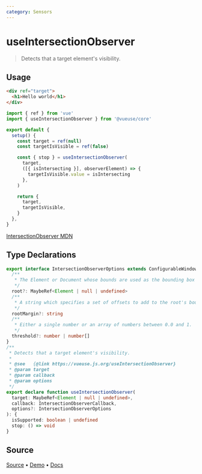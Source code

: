 ```yaml
---
category: Sensors
---
```


<!--DEMO_STARTS-->
<script setup>
import Demo from './demo.vue'
</script>
<DemoContainer><Demo/></DemoContainer>
<!--DEMO_ENDS-->

<!--HEAD_STARTS--><!--HEAD_ENDS-->


# useIntersectionObserver

> Detects that a target element's visibility.

## Usage

```html
<div ref="target">
  <h1>Hello world</h1>
</div>
```

```js
import { ref } from 'vue'
import { useIntersectionObserver } from '@vueuse/core'

export default {
  setup() {
    const target = ref(null)
    const targetIsVisible = ref(false)

    const { stop } = useIntersectionObserver(
      target,
      ([{ isIntersecting }], observerElement) => {
        targetIsVisible.value = isIntersecting
      },
    )

    return {
      target,
      targetIsVisible,
    }
  },
}
```

[IntersectionObserver MDN](https://developer.mozilla.org/en-US/docs/Web/API/IntersectionObserver/IntersectionObserver)


<!--FOOTER_STARTS-->
## Type Declarations

```typescript
export interface IntersectionObserverOptions extends ConfigurableWindow {
  /**
   * The Element or Document whose bounds are used as the bounding box when testing for intersection.
   */
  root?: MaybeRef<Element | null | undefined>
  /**
   * A string which specifies a set of offsets to add to the root's bounding_box when calculating intersections.
   */
  rootMargin?: string
  /**
   * Either a single number or an array of numbers between 0.0 and 1.
   */
  threshold?: number | number[]
}
/**
 * Detects that a target element's visibility.
 *
 * @see   {@link https://vueuse.js.org/useIntersectionObserver}
 * @param target
 * @param callback
 * @param options
 */
export declare function useIntersectionObserver(
  target: MaybeRef<Element | null | undefined>,
  callback: IntersectionObserverCallback,
  options?: IntersectionObserverOptions
): {
  isSupported: boolean | undefined
  stop: () => void
}
```

## Source

[Source](https://github.com/antfu/vueuse/blob/master/packages/core/useIntersectionObserver/index.ts) • [Demo](https://github.com/antfu/vueuse/blob/master/packages/core/useIntersectionObserver/demo.vue) • [Docs](https://github.com/antfu/vueuse/blob/master/packages/core/useIntersectionObserver/index.md)


<!--FOOTER_ENDS-->